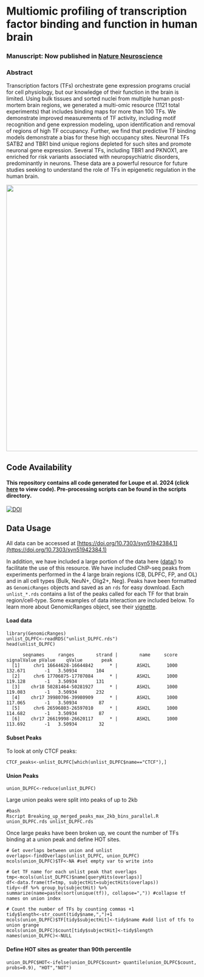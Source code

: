# Multiomic profiling of transcription factor binding and function in human brain

### Manuscript: Now published in [Nature Neuroscience](https://doi.org/10.1038/s41593-024-01658-8) 

### Abstract
Transcription factors (TFs) orchestrate gene expression programs crucial for cell physiology, but our knowledge of their function in the brain is limited. Using bulk tissues and sorted nuclei from multiple human post-mortem brain regions, we generated a multi-omic resource (1121 total experiments) that includes binding maps for more than 100 TFs. We demonstrate improved measurements of TF activity, including motif recognition and gene expression modeling, upon identification and removal of regions of high TF occupancy. Further, we find that predictive TF binding models demonstrate a bias for these high occupancy sites. Neuronal TFs SATB2 and TBR1 bind unique regions depleted for such sites and promote neuronal gene expression. Several TFs, including TBR1 and PKNOX1, are enriched for risk variants associated with neuropsychiatric disorders, predominantly in neurons. These data are a powerful resource for future studies seeking to understand the role of TFs in epigenetic regulation in the human brain.

<img src="https://github.com/aanderson54/Loupe_BrainTF/blob/main/images/Figure1_Page_1.png" width="700" />

## Code Availability

#### This repository contains all code generated for Loupe et al. 2024 (click [here](https://aanderson54.github.io/Loupe_BrainTF/) to view code). Pre-processing scripts can be found in the scripts directory.


[![DOI](https://zenodo.org/badge/635343701.svg)](https://zenodo.org/badge/latestdoi/635343701)





## Data Usage
All data can be accessed at [https://doi.org/10.7303/syn51942384.1](https://doi.org/10.7303/syn51942384.1)

In addition, we have included a large portion of the data here ([data/](https://github.com/aanderson54/Loupe_BrainTF/tree/main/data)) to facilitate the use of this resource. We have included ChIP-seq peaks from experiments performed in the 4 large brain regions (CB, DLPFC, FP, and OL) and in all cell types (Bulk, NeuN+, Olig2+, Neg). Peaks have been formatted as `GenomicRanges` objects and saved as an `rds` for easy download. Each `unlist_*.rds` contains  a list of the peaks called for each TF for that brain region/cell-type. Some examples of data interaction are included below. To learn more about GenomicRanges object, see their [vignette](https://bioconductor.org/packages/release/bioc/vignettes/GenomicRanges/inst/doc/GenomicRangesIntroduction.html).

#### Load data
```{r}
library(GenomicRanges)
unlist_DLPFC<-readRDS("unlist_DLPFC.rds")
head(unlist_DLPFC)

      seqnames     ranges        strand |        name     score  signalValue pValue    qValue       peak
  [1]     chr1 16644628-16644842      * |       ASH2L      1000     132.671       -1   3.50934       104
  [2]     chr6 17706875-17707084      * |       ASH2L      1000     119.128       -1   3.50934       131
  [3]    chr18 50281464-50281927      * |       ASH2L      1000     119.083       -1   3.50934       232
  [4]    chr17 39980706-39980909      * |       ASH2L      1000     117.065       -1   3.50934        87
  [5]     chr6 26596803-26597010      * |       ASH2L      1000     114.682       -1   3.50934        87
  [6]    chr17 26619998-26620117      * |       ASH2L      1000     113.692       -1   3.50934        32

```
#### Subset Peaks
To look at only CTCF peaks:
```{r}
CTCF_peaks<-unlist_DLPFC[which(unlist_DLPFC$name=="CTCF"),]
```

#### Union Peaks

```{r}
union_DLPFC<-reduce(unlist_DLPFC)
```
Large union peaks were split into peaks of up to 2kb
```{bash}
#bash
Rscript Breaking_up_merged_peaks_max_2kb_bins_parallel.R union_DLPFC.rds unlist_DLPFC.rds
```

Once large peaks have been broken up, we count the number of TFs binding at a union peak and define HOT sites.
```{r}
# Get overlaps between union and unlist
overlaps<-findOverlaps(unlist_DLPFC, union_DLPFC)
mcols(union_DLPFC)$TF<-NA #set empty var to write into

# Get TF name for each unlist peak that overlaps
tmp<-mcols(unlist_DLPFC)$name[queryHits(overlaps)]  
df<-data.frame(tf=tmp, subjectHit=subjectHits(overlaps)) 
tidy<-df %>% group_by(subjectHit) %>% summarize(name=paste(sort(unique(tf)), collapse=",")) #collapse tf names on union index

# Count the number of TFs by counting commas +1
tidy$length<-str_count(tidy$name,",")+1 
mcols(union_DLPFC)$TF[tidy$subjectHit]<-tidy$name #add list of tfs to union grange
mcols(union_DLPFC)$count[tidy$subjectHit]<-tidy$length
names(union_DLPFC)<-NULL
```
#### Define HOT sites as greater than 90th percentile
```{r}
union_DLPFC$HOT<-ifelse(union_DLPFC$count> quantile(union_DLPFC$count, probs=0.9), "HOT","NOT")
```
